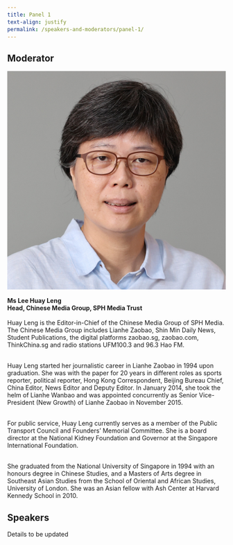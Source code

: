 ```yaml
---
title: Panel 1
text-align: justify
permalink: /speakers-and-moderators/panel-1/
---
```


<style> 
.content img {
  max-width: 200px;
  margin-left: 0;
}
</style>

## Moderator

<div class="sgds-container">
  <div class="row is-desktop">
    <div class="col is-10-mobile is-10-tablet is-3-desktop is-3-widescreen is-3-fullhd">
    <img src="/images/speakers-panel 1-LEE Huay Leng2.jpg" alt="Photo of Ms Lee Huay Leng">
      </div>
    <div class="col">
    <p>
    <b>Ms Lee Huay Leng <br>
   Head, Chinese Media Group, SPH Media Trust <br> <br> </b>
Huay Leng is the Editor-in-Chief of the Chinese Media Group of SPH Media. The Chinese Media Group includes Lianhe Zaobao, Shin Min Daily News, Student Publications, the digital platforms zaobao.sg, zaobao.com, ThinkChina.sg and radio stations UFM100.3 and 96.3 Hao FM.<br><br>

Huay Leng started her journalistic career in Lianhe Zaobao in 1994 upon graduation. She was with the paper for 20 years in different roles as sports reporter, political reporter, Hong Kong Correspondent, Beijing Bureau Chief, China Editor, News Editor and Deputy Editor. In January 2014, she took the helm of Lianhe Wanbao and was appointed concurrently as Senior Vice-President (New Growth) of Lianhe Zaobao in November 2015.<br><br>


For public service, Huay Leng currently serves as a member of the Public Transport Council and Founders’ Memorial Committee. She is a board director at the National Kidney Foundation and Governor at the Singapore International Foundation.<br><br>


She graduated from the National University of Singapore in 1994 with an honours degree in Chinese Studies, and a Masters of Arts degree in Southeast Asian Studies from the School of Oriental and African Studies, University of London. She was an Asian fellow with Ash Center at Harvard Kennedy School in 2010.
</p>
 </div>
  </div>
    </div>

## Speakers
Details to be updated





